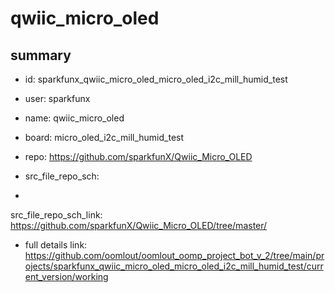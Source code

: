 # qwiic_micro_oled
 
## summary 
* id: sparkfunx_qwiic_micro_oled_micro_oled_i2c_mill_humid_test
* user: sparkfunx
* name: qwiic_micro_oled
* board: micro_oled_i2c_mill_humid_test
* repo: https://github.com/sparkfunX/Qwiic_Micro_OLED



* src_file_repo_sch: 
*
 src_file_repo_sch_link: https://github.com/sparkfunX/Qwiic_Micro_OLED/tree/master/
* full details link: https://github.com/oomlout/oomlout_oomp_project_bot_v_2/tree/main/projects/sparkfunx_qwiic_micro_oled_micro_oled_i2c_mill_humid_test/current_version/working  






